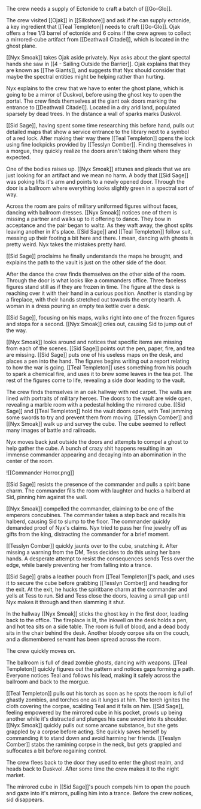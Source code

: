 The crew needs a supply of Ectonide to craft a batch of [[Go-Glo]].

The crew visited [[Ojak]] in [[Silkshore]] and ask if he can supply ectonide, a key ingredient that [[Teal Templeton]] needs to craft [[Go-Glo]]. Ojak offers a free 1/3 barrel of ectonide and 6 coins if the crew agrees to collect a mirrored-cube artifact from [[Deathwall Citadel]], which is located in the ghost plane.

[[Nyx Smoak]] takes Ojak aside privately. Nyx asks about the giant spectal hands she saw in [[4 - Sailing Outside the Barrier]]. Ojak explains that they are known as [[The Giants]], and suggests that Nyx should consider that maybe the spectral entities might be helping rather than hurting.

Nyx explains to the crew that we have to enter the ghost plane, which is going to be a mirror of Duskvol, before using the ghost key to open the portal. The crew finds themselves at the giant oak doors marking the entrance to [[Deathwall Citadel]]. Located in a dry arid land, populated sparsely by dead trees. In the distance a wall of sparks marks Duskvol.

[[Sid Sage]], having spent some time researching this before hand, pulls out detailed maps that show a service entrance to the library next to a symbol of a red lock. After making their way there [[Teal Templeton]] opens the lock using fine lockpicks provided by [[Tesslyn Comber]]. Finding themselves in a morgue, they quickly realize the doors aren't taking them where they expected.

One of the bodies raises up. [[Nyx Smoak]] attunes and pleads that we are just looking for an artifact and we mean no harm. A body that [[Sid Sage]] was poking lifts it's arm and points to a newly opened door. Through the door is a ballroom where everything looks slightly green in a spectral sort of way. 

Across the room are pairs of military uniformed figures without faces, dancing with ballroom dresses. [[Nyx Smoak]] notices one of them is missing a partner and walks up to it offering to dance. They bow in acceptance and the pair began to waltz. As they waft away, the ghost splits leaving another in it's place. [[Sid Sage]] and [[Teal Templeton]] follow suit, messing up their footing a bit here and there. I mean, dancing with ghosts is pretty weird. Nyx takes the mistakes pretty hard.

[[Sid Sage]] proclaims he finally understands the maps he brought, and explains the path to the vault is just on the other side of the door.

After the dance the crew finds themselves on the other side of the room. Through the door is what looks like a commanders office. Three faceless figures stand still as if they are frozen in time. The figure at the desk is reaching over it with their hand in a curious position. Another is standing by a fireplace, with their hands stretched out towards the empty hearth. A woman in a dress pouring an empty tea kettle over a desk.

[[Sid Sage]], focusing on his maps, walks right into one of the frozen figures and stops for a second. [[Nyx Smoak]] cries out, causing Sid to jump out of the way.

[[Nyx Smoak]] looks around and notices that specific items are missing from each of the scenes. [[Sid Sage]] points out the pen, paper, fire, and tea are missing. [[Sid Sage]] puts one of his useless maps on the desk, and places a pen into the hand. The figures begins writing out a report relating to how the war is going. [[Teal Templeton]] uses something from his pouch to spark a chemical fire, and uses it to brew some leaves in the tea pot. The rest of the figures come to life, revealing a side door leading to the vault.

The crew finds themselves in an oak hallway with red carpet. The walls are lined with portraits of military heroes. The doors to the vault are wide open, revealing a marble room with a pedestal holding the mirrored cube. [[Sid Sage]] and [[Teal Templeton]] hold the vault doors open, with Teal jamming some swords to try and prevent them from moving. [[Tesslyn Comber]] and [[Nyx Smoak]] walk up and survey the cube. The cube seemed to reflect many images of battle and railroads.

Nyx moves back just outside the doors and attempts to compel a ghost to help gather the cube. A bunch of crazy shit happens resulting in an immense commander appearing and decaying into an abomination in the center of the room.

![[Commander Horror.png]]

[[Sid Sage]] resists the presence of the commander and pulls a spirit bane charm. The commander fills the room with laughter and hucks a halberd at Sid, pinning him against the wall.

[[Nyx Smoak]] compelled the commander, claiming to be one of the emperors concubines. The commander takes a step back and recalls his halberd, causing Sid to slump to the floor. The commander quickly demanded proof of Nyx's claims. Nyx tried to pass her fine jewelry off as gifts from the king, distracting the commander for a brief moment.

[[Tesslyn Comber]] quickly jaunts over to the cube, snatching it. After missing a warning from the DM, Tess decides to do this using her bare hands. A desperate attempt to resist the consequences sends Tess over the edge, while barely preventing her from falling into a trance.

[[Sid Sage]] grabs a leather pouch from [[Teal Templeton]]'s pack, and uses it to secure the cube before grabbing [[Tesslyn Comber]] and heading for the exit. At the exit, he hucks the spiritbane charm at the commander and yells at Tess to run. Sid and Tess close the doors, leaving a small gap until Nyx makes it through and then slamming it shut.

In the hallway [[Nyx Smoak]] sticks the ghost key in the first door, leading back to the office. The fireplace is lit, the inkwell on the desk holds a pen, and hot tea sits on a side table. The room is full of blood, and a dead body sits in the chair behind the desk. Another bloody corpse sits on the couch, and a dismembered servant has been spread across the room.

The crew quickly moves on.

The ballroom is full of dead zombie ghosts, dancing with weapons. [[Teal Templeton]] quickly figures out the pattern and notices gaps forming a path. Everyone notices Teal and follows his lead, making it safely across the ballroom and back to the morgue.

[[Teal Templeton]] pulls out his torch as soon as he spots the room is full of ghastly zombies, and torches one as it lunges at him. The torch ignites the cloth covering the corpse, scalding Teal and it falls on him. [[Sid Sage]], feeling empowered by the mirrored cube in his pocket, prowls up being another while it's distracted and plunges his cane sword into its shoulder. [[Nyx Smoak]] quickly pulls out some arcane substance, but she gets grappled by a corpse before acting. She quickly saves herself by commanding it to stand down and avoid harming her friends. [[Tesslyn Comber]] stabs the ramining corpse in the neck, but gets grappled and suffocates a bit before regaining control.

The crew flees back to the door they used to enter the ghost realm, and heads back to Duskvol. After some time the crew makes it to the night market.

The mirrored cube in [[Sid Sage]]'s pouch compels him to open the pouch and gaze into it's mirrors, pulling him into a trance. Before the crew notices, sid disappears.